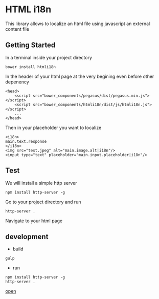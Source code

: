 HTML i18n
=========

This library allows to localize an html file using javascript an external content file

Getting Started
---------------

In a terminal inside your project directory

```
bower install htmli18n
```

In the header of your html page at the very begining even before other depenency

```
<head>
	<script src="bower_components/pegasus/dist/pegasus.min.js"></script>
	<script src="bower_components/htmli18n/dist/js/htmli18n.js"></script>
	...
</head>
```

Then in your placeholder you want to localize

```
<i18n>
main.text.response
</i18n>
<img src="test.jpeg" alt="main.image.alt|i18n"/>
<input type="text" placeholder="main.input.placeholder|i18n"/>

```

Test
----

We will install a simple http server

```
npm install http-server -g
```

Go to your project directory and run

```
http-server .
```

Navigate to your html page


development
-----------

* build

```
gulp
```

* run

```
npm install http-server -g
http-server .
```

[open](http://127.0.0.1:8080)